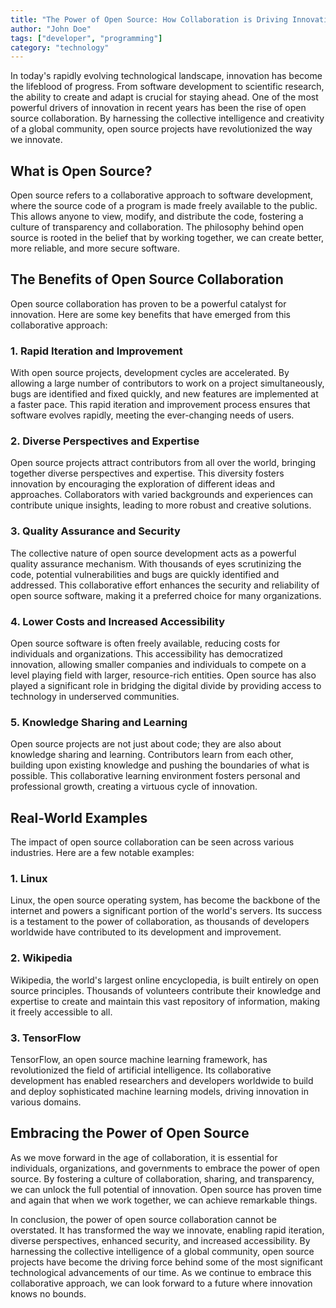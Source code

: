 ```yaml
---
title: "The Power of Open Source: How Collaboration is Driving Innovation"
author: "John Doe"
tags: ["developer", "programming"]
category: "technology"
---
```


In today's rapidly evolving technological landscape, innovation has become the lifeblood of progress. From software development to scientific research, the ability to create and adapt is crucial for staying ahead. One of the most powerful drivers of innovation in recent years has been the rise of open source collaboration. By harnessing the collective intelligence and creativity of a global community, open source projects have revolutionized the way we innovate.

## What is Open Source?

Open source refers to a collaborative approach to software development, where the source code of a program is made freely available to the public. This allows anyone to view, modify, and distribute the code, fostering a culture of transparency and collaboration. The philosophy behind open source is rooted in the belief that by working together, we can create better, more reliable, and more secure software.

## The Benefits of Open Source Collaboration

Open source collaboration has proven to be a powerful catalyst for innovation. Here are some key benefits that have emerged from this collaborative approach:

### 1. Rapid Iteration and Improvement

With open source projects, development cycles are accelerated. By allowing a large number of contributors to work on a project simultaneously, bugs are identified and fixed quickly, and new features are implemented at a faster pace. This rapid iteration and improvement process ensures that software evolves rapidly, meeting the ever-changing needs of users.

### 2. Diverse Perspectives and Expertise

Open source projects attract contributors from all over the world, bringing together diverse perspectives and expertise. This diversity fosters innovation by encouraging the exploration of different ideas and approaches. Collaborators with varied backgrounds and experiences can contribute unique insights, leading to more robust and creative solutions.

### 3. Quality Assurance and Security

The collective nature of open source development acts as a powerful quality assurance mechanism. With thousands of eyes scrutinizing the code, potential vulnerabilities and bugs are quickly identified and addressed. This collaborative effort enhances the security and reliability of open source software, making it a preferred choice for many organizations.

### 4. Lower Costs and Increased Accessibility

Open source software is often freely available, reducing costs for individuals and organizations. This accessibility has democratized innovation, allowing smaller companies and individuals to compete on a level playing field with larger, resource-rich entities. Open source has also played a significant role in bridging the digital divide by providing access to technology in underserved communities.

### 5. Knowledge Sharing and Learning

Open source projects are not just about code; they are also about knowledge sharing and learning. Contributors learn from each other, building upon existing knowledge and pushing the boundaries of what is possible. This collaborative learning environment fosters personal and professional growth, creating a virtuous cycle of innovation.

## Real-World Examples

The impact of open source collaboration can be seen across various industries. Here are a few notable examples:

### 1. Linux

Linux, the open source operating system, has become the backbone of the internet and powers a significant portion of the world's servers. Its success is a testament to the power of collaboration, as thousands of developers worldwide have contributed to its development and improvement.

### 2. Wikipedia

Wikipedia, the world's largest online encyclopedia, is built entirely on open source principles. Thousands of volunteers contribute their knowledge and expertise to create and maintain this vast repository of information, making it freely accessible to all.

### 3. TensorFlow

TensorFlow, an open source machine learning framework, has revolutionized the field of artificial intelligence. Its collaborative development has enabled researchers and developers worldwide to build and deploy sophisticated machine learning models, driving innovation in various domains.

## Embracing the Power of Open Source

As we move forward in the age of collaboration, it is essential for individuals, organizations, and governments to embrace the power of open source. By fostering a culture of collaboration, sharing, and transparency, we can unlock the full potential of innovation. Open source has proven time and again that when we work together, we can achieve remarkable things.

In conclusion, the power of open source collaboration cannot be overstated. It has transformed the way we innovate, enabling rapid iteration, diverse perspectives, enhanced security, and increased accessibility. By harnessing the collective intelligence of a global community, open source projects have become the driving force behind some of the most significant technological advancements of our time. As we continue to embrace this collaborative approach, we can look forward to a future where innovation knows no bounds.
